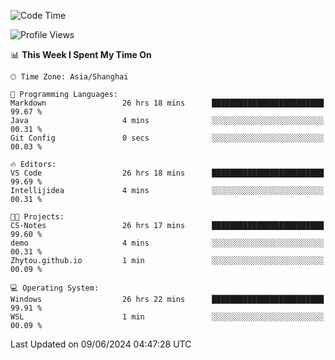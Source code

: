 <!--START_SECTION:waka-->
![Code Time](http://img.shields.io/badge/Code%20Time-1%2C759%20hrs%2031%20mins-blue)

![Profile Views](http://img.shields.io/badge/Profile%20Views-3-blue)

📊 **This Week I Spent My Time On** 

```text
🕑︎ Time Zone: Asia/Shanghai

💬 Programming Languages: 
Markdown                 26 hrs 18 mins      █████████████████████████   99.67 % 
Java                     4 mins              ░░░░░░░░░░░░░░░░░░░░░░░░░   00.31 % 
Git Config               0 secs              ░░░░░░░░░░░░░░░░░░░░░░░░░   00.03 % 

🔥 Editors: 
VS Code                  26 hrs 18 mins      █████████████████████████   99.69 % 
Intellijidea             4 mins              ░░░░░░░░░░░░░░░░░░░░░░░░░   00.31 % 

🐱‍💻 Projects: 
CS-Notes                 26 hrs 17 mins      █████████████████████████   99.60 % 
demo                     4 mins              ░░░░░░░░░░░░░░░░░░░░░░░░░   00.31 % 
Zhytou.github.io         1 min               ░░░░░░░░░░░░░░░░░░░░░░░░░   00.09 % 

💻 Operating System: 
Windows                  26 hrs 22 mins      █████████████████████████   99.91 % 
WSL                      1 min               ░░░░░░░░░░░░░░░░░░░░░░░░░   00.09 % 
```


 Last Updated on 09/06/2024 04:47:28 UTC
<!--END_SECTION:waka-->